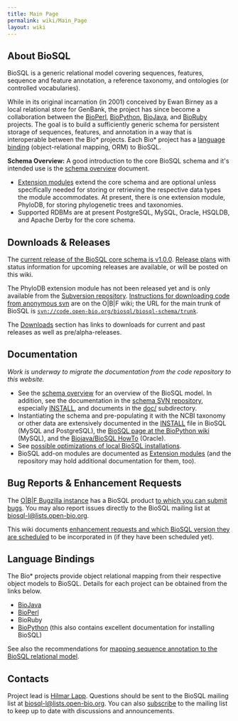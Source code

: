 ```yaml
---
title: Main Page
permalink: wiki/Main_Page
layout: wiki
---
```


About BioSQL
------------

BioSQL is a generic relational model covering sequences, features,
sequence and feature annotation, a reference taxonomy, and ontologies
(or controlled vocabularies).

While in its original incarnation (in 2001) conceived by Ewan Birney as
a local relational store for GenBank, the project has since become a
collaboration between the [BioPerl](bp:Main_Page "wikilink"),
[BioPython](biopython:Main_Page "wikilink"),
[BioJava](bj:Main_Page "wikilink"), and [BioRuby](http://bioruby.org)
projects. The goal is to build a sufficiently generic schema for
persistent storage of sequences, features, and annotation in a way that
is interoperable between the Bio\* projects. Each Bio\* project has a
[language binding](#Language_Bindings "wikilink") (object-relational
mapping, ORM) to BioSQL.

**Schema Overview:** A good introduction to the core BioSQL schema and
it's intended use is the [schema overview](Schema_Overview "wikilink")
document.

-   [Extension modules](Extensions "wikilink") extend the core schema
    and are optional unless specifically needed for storing or
    retrieving the respective data types the module accommodates. At
    present, there is one extension module, PhyloDB, for storing
    phylogenetic trees and taxonomies.
-   Supported RDBMs are at present PostgreSQL, MySQL, Oracle, HSQLDB,
    and Apache Derby for the core schema.

Downloads & Releases
--------------------

The [current release of the BioSQL core schema is
v1.0.0](Downloads "wikilink"). [Release plans](Releases "wikilink") with
status information for upcoming releases are available, or will be
posted on this wiki.

The PhyloDB extension module has not been released yet and is only
available from the [Subversion
repository](http://code.open-bio.org/svnweb/index.cgi/biosql/browse/biosql-schema/trunk).
[Instructions for downloading code from anonymous
svn](http://open-bio.org/wiki/SourceCode#Downloading_and_updating_code_via_Anonymous_SVN)
are on the O|B|F wiki; the URL for the main trunk of BioSQL is
[`svn://code.open-bio.org/biosql/biosql-schema/trunk`](svn://code.open-bio.org/biosql/biosql-schema/trunk).

The [Downloads](Downloads "wikilink") section has links to downloads for
current and past releases as well as pre/alpha-releases.

Documentation
-------------

*Work is underway to migrate the documentation from the code repository
to this website.*

-   See the [schema overview](Schema_Overview "wikilink") for an
    overview of the BioSQL model. In addition, see the documentation in
    the [schema SVN
    repository](http://code.open-bio.org/svnweb/index.cgi/biosql/browse/biosql-schema/trunk),
    especially
    [INSTALL](http://code.open-bio.org/svnweb/index.cgi/biosql/view/biosql-schema/trunk/INSTALL),
    and documents in the
    [doc/](http://code.open-bio.org/svnweb/index.cgi/biosql/browse/biosql-schema/trunk/doc) subdirectory.
-   Instantiating the schema and pre-populating it with the NCBI
    taxonomy or other data are extensively documented in the
    [INSTALL](http://code.open-bio.org/svnweb/index.cgi/biosql/view/biosql-schema/trunk/INSTALL)
    file in BioSQL (MySQL and PostgreSQL), the [BioSQL page at the
    BioPython wiki](biopython:BioSQL "wikilink") (MySQL), and the
    [Biojava/BioSQL
    HowTo](http://code.open-bio.org/svnweb/index.cgi/biosql/checkout/biosql-schema/trunk/doc/bj_and_bsql_oracle_howto.htm) (Oracle).
-   See [possible optimizations of local BioSQL
    installations](Optimizations "wikilink").
-   BioSQL add-on modules are documented as [Extension
    modules](Extensions "wikilink") (and the repository may hold
    additional documentation for them, too).

Bug Reports & Enhancement Requests
----------------------------------

The [O|B|F Bugzilla instance](http://bugzilla.open-bio.org) has a BioSQL
product [to which you can submit
bugs](http://bugzilla.open-bio.org/enter_bug.cgi?product=BioSQL). You
may also report issues directly to the BioSQL mailing list at
[biosql-l@lists.open-bio.org](mailto:biosql-l%40lists%2eopen-bio%2eorg).

This wiki documents [enhancement requests and which BioSQL version they
are scheduled](Enhancement_Requests "wikilink") to be incorporated in
(if they have been scheduled yet).

Language Bindings
-----------------

The Bio\* projects provide object relational mapping from their
respective object models to BioSQL. Details for each project can be
obtained from the links below.

-   [BioJava](BioJava_BioSQL_ORM "wikilink")
-   [BioPerl](bp:Bioperl-db "wikilink")
-   BioRuby
-   [BioPython](biopython:BioSQL "wikilink") (this also contains
    excellent documentation for installing BioSQL)

See also the recommendations for [mapping sequence annotation to the
BioSQL relational model](Annotation_Mapping "wikilink").

Contacts
--------

Project lead is [Hilmar Lapp](bp:Hilmar_Lapp "wikilink"). Questions
should be sent to the BioSQL mailing list at
[biosql-l@lists.open-bio.org](mailto:biosql-l%40lists%2eopen-bio%2eorg).
You can also [subscribe](http://open-bio.org/mailman/listinfo/biosql-l)
to the mailing list to keep up to date with discussions and
announcements.
